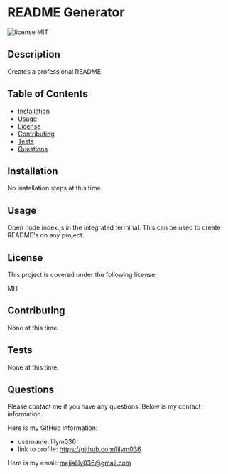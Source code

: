 # README Generator
![license MIT](https://img.shields.io/badge/license-MIT-red)

## Description 
Creates a professional README.

## Table of Contents
- [Installation](#installation)
- [Usage](#usage)
- [License](#license)
- [Contributing](#contributing)
- [Tests](#tests)
- [Questions](#questions)

## Installation 
No installation steps at this time.

## Usage
Open node index.js in the integrated terminal. This can be used to create README's on any project.

## License
This project is covered under the following license:

MIT

## Contributing 
None at this time.

## Tests
None at this time.

## Questions

Please contact me if you have any questions. Below is my contact information.

Here is my GitHub information:
- username: lilym036
- link to profile: https://github.com/lilym036

Here is my email: mejialily036@gmail.com

